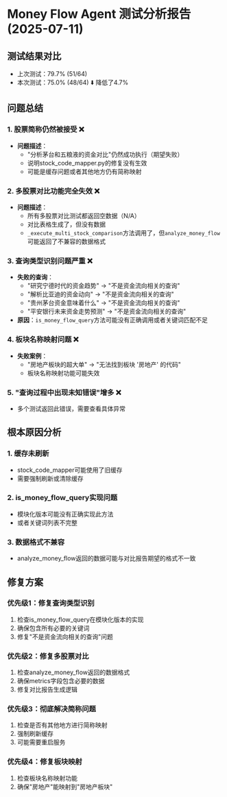 # Money Flow Agent 测试分析报告 (2025-07-11)

## 测试结果对比
- 上次测试：79.7% (51/64)
- 本次测试：75.0% (48/64) ⬇️ 降低了4.7%

## 问题总结

### 1. 股票简称仍然被接受 ❌
- **问题描述**：
  - "分析茅台和五粮液的资金对比"仍然成功执行（期望失败）
  - 说明stock_code_mapper.py的修复没有生效
  - 可能是缓存问题或者其他地方仍有简称映射

### 2. 多股票对比功能完全失效 ❌
- **问题描述**：
  - 所有多股票对比测试都返回空数据（N/A）
  - 对比表格生成了，但没有数据
  - `_execute_multi_stock_comparison`方法调用了，但`analyze_money_flow`可能返回了不兼容的数据格式

### 3. 查询类型识别问题严重 ❌
- **失败的查询**：
  - "研究宁德时代的资金趋势" → "不是资金流向相关的查询"
  - "解析比亚迪的资金动向" → "不是资金流向相关的查询"
  - "贵州茅台资金意味着什么" → "不是资金流向相关的查询"
  - "平安银行未来资金走势预测" → "不是资金流向相关的查询"
- **原因**：`is_money_flow_query`方法可能没有正确调用或者关键词匹配不足

### 4. 板块名称映射问题 ❌
- **失败案例**：
  - "房地产板块的超大单" → "无法找到板块 '房地产' 的代码"
  - 板块名称映射功能可能失效

### 5. "查询过程中出现未知错误"增多 ❌
- 多个测试返回此错误，需要查看具体异常

## 根本原因分析

### 1. 缓存未刷新
- stock_code_mapper可能使用了旧缓存
- 需要强制刷新或清除缓存

### 2. is_money_flow_query实现问题
- 模块化版本可能没有正确实现此方法
- 或者关键词列表不完整

### 3. 数据格式不兼容
- analyze_money_flow返回的数据可能与对比报告期望的格式不一致

## 修复方案

### 优先级1：修复查询类型识别
1. 检查is_money_flow_query在模块化版本的实现
2. 确保包含所有必要的关键词
3. 修复"不是资金流向相关的查询"问题

### 优先级2：修复多股票对比
1. 检查analyze_money_flow返回的数据格式
2. 确保metrics字段包含必要的数据
3. 修复对比报告生成逻辑

### 优先级3：彻底解决简称问题
1. 检查是否有其他地方进行简称映射
2. 强制刷新缓存
3. 可能需要重启服务

### 优先级4：修复板块映射
1. 检查板块名称映射功能
2. 确保"房地产"能映射到"房地产板块"